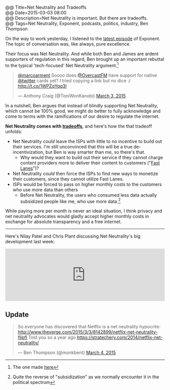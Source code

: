 @@ Title=Net Neutrality and Tradeoffs  
@@ Date=2015-03-03 08:00  
@@ Description=Net Neutrality is important. But there are tradeoffs.  
@@ Tags=Net Neutrality, Exponent, podcasts, politics, industry, Ben Thompson  

On the way to work yesterday, I listened to the [latest episode][exponent] of Exponent. The topic of conversation was, like always, pure excellence.

Their focus was Net Neutrality. And while both Ben and James are ardent supporters of regulation in this regard, Ben brought up an important rebuttal to the typical 'tech-focused' Net Neutrality argument.[^nna]

<blockquote class="twitter-tweet tw-align-center" lang="en"><p><a href="https://twitter.com/marcoarment">@marcoarment</a> Soooo does <a href="https://twitter.com/OvercastFM">@OvercastFM</a> have support for native <a href="https://twitter.com/twitter">@twitter</a> cards yet? I tried copying a link but no dice :/ <a href="http://t.co/1WPZqYqq3I">http://t.co/1WPZqYqq3I</a></p>&mdash; Anthony Craig (@ToniWonKanobi) <a href="https://twitter.com/ToniWonKanobi/status/572771760392675328">March 3, 2015</a></blockquote> <script async src="//platform.twitter.com/widgets.js" charset="utf-8"></script>

In a nutshell, Ben argues that instead of blindly supporting Net Neutrality, which cannot be 100% good, we might do better to fully acknowledge and come to terms with the ramifications of our desire to regulate the internet.

**Net Neutrality comes with [tradeoffs][stratechery]**, and here's how the that tradeoff unfolds:

* Net Neutrality *could* leave the ISPs with little to no incentive to build out their services. I'm still unconvinced that this will be a true de-incentivization, but Ben is way smarter than me, so there's that.
	* Why would they want to build out their service if they cannot charge content providers more to deliver their content to customers ("[Fast Lanes][wikipedia]")?
* Net Neutrality *could* then force the ISPs to find new ways to monetize their customers, since they cannot utilize Fast Lanes. 
* ISPs would be forced to pass on higher monthly costs to the customers who use more data than others
	* Before Net Neutrality, the users who consumed less data actually subsidized people like me, who use more data.[^q] 

While paying more per month is never an ideal situation, I think privacy and net neutrality advocates would gladly accept higher monthly costs in exchange for absolute transparency and a free internet. 

***

Here's Nilay Patel and Chris Plant discussing Net Neutrality's big development last week:

<iframe width="100%" height="166" scrolling="no" frameborder="no" src="https://w.soundcloud.com/player/?url=https%3A//api.soundcloud.com/tracks/193999672&color=ff5500"></iframe>

<div class="update">

## Update

<blockquote><p>So everyone has discovered that Netflix is a net neutrality hypocrite: <a href="http://www.theverge.com/2015/3/3/8142899/netflix-net-neutrality-flipfl">http://www.theverge.com/2015/3/3/8142899/netflix-net-neutrality-flipfl</a>&#10;&#10;Told you so a year ago <a href="https://stratechery.com/2014/netflix-net-neutrality/">https://stratechery.com/2014/netflix-net-neutrality/</a></p>&mdash; Ben Thompson (@monkbent) <a href="https://twitter.com/monkbent/status/573141062073520128">March 4, 2015</a></blockquote> <script async src="//platform.twitter.com/widgets.js" charset="utf-8"></script>

</div>

[^nna]: The one made [here][theoveranalyzed]
[^q]: Quite the reverse of "subsidization" as we normally encounter it in the political spectrum

[exponent]: http://exponent.fm/exponent-036-tradeoffs/
[stratechery]: http://stratechery.com/2014/netflix-net-neutrality/
[theoveranalyzed]: /2015/2/3/my-take-on-net-neutrality
[twitter]: https://twitter.com/ToniWonKanobi/status/572772049535426560
[wikipedia]: http://en.wikipedia.org/wiki/Net_neutrality_in_the_United_States#FCC_Open_Internet_Order_.282010.29